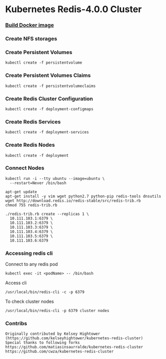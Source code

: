 # Kubernetes Redis-4.0.0 Cluster


### [Build Docker image](README-build-docker.md)


### Create NFS storages


### Create Persistent Volumes

```
kubectl create -f persistentvolume
```

### Create Persistent Volumes Claims

```
kubectl create -f persistentvolumeclaims
```

### Create Redis Cluster Configuration

```
kubectl create -f deployment-configmaps
```

### Create Redis Services

```
kubectl create -f deployment-services
```

### Create Redis Nodes

```
kubectl create -f deployment
```

### Connect Nodes

```
kubectl run -i --tty ubuntu --image=ubuntu \
  --restart=Never /bin/bash
```

```
apt-get update
apt-get install -y vim wget python2.7 python-pip redis-tools dnsutils
wget http://download.redis.io/redis-stable/src/redis-trib.rb
chmod 755 redis-trib.rb
```

```
./redis-trib.rb create --replicas 1 \
  10.111.103.1:6379 \
  10.111.103.2:6379 \
  10.111.103.3:6379 \
  10.111.103.4:6379 \
  10.111.103.5:6379 \
  10.111.103.6:6379
```

### Accessing redis cli

Connect to any redis pod
```
kubectl exec -it <podName> -- /bin/bash
```
Access cli
```
/usr/local/bin/redis-cli -c -p 6379
```
To check cluster nodes
```
/usr/local/bin/redis-cli -p 6379 cluster nodes
```


### Contribs

```
Originally contributed by Kelsey Hightower (https://github.com/kelseyhightower/kubernetes-redis-cluster)
Special thanks to following forks
https://github.com/matiasinsaurralde/kubernetes-redis-cluster
https://github.com/cwza/kubernetes-redis-cluster
```
